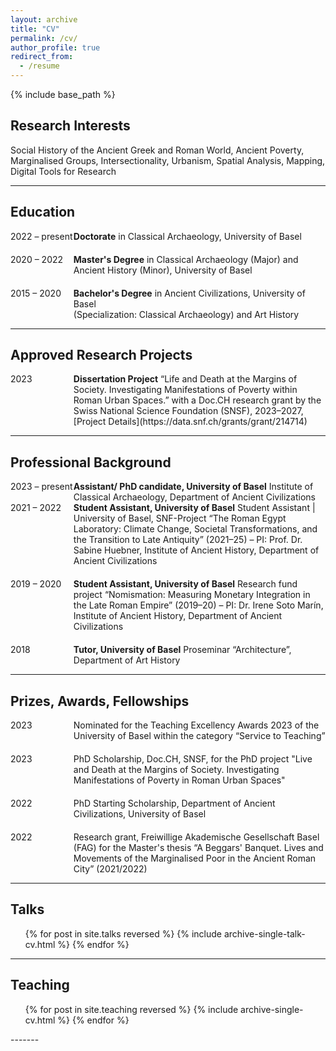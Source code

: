 ```yaml
---
layout: archive
title: "CV"
permalink: /cv/
author_profile: true
redirect_from:
  - /resume
---
```


{% include base_path %}


## Research Interests

Social History of the Ancient Greek and Roman World, Ancient Poverty, Marginalised Groups, Intersectionality, Urbanism, Spatial Analysis, Mapping, Digital Tools for Research

------

## Education
<div style="display: flex; justify-content: space-between;">
  <div style="flex-basis: 20%;">2022 – present </div>
  <div style="flex-basis: 80%;"><strong>Doctorate</strong> in Classical Archaeology, University of Basel</div>
</div>
<div style="margin-top: 20px;"></div> <!-- Adjust margin for spacing -->
<div style="display: flex; justify-content: space-between;">
  <div style="flex-basis: 20%;">2020 – 2022</div>
  <div style="flex-basis: 80%;"><strong>Master's Degree</strong>  in Classical Archaeology (Major) and Ancient History (Minor), University of Basel</div>
</div>
<div style="margin-top: 20px;"></div> <!-- Adjust margin for spacing -->
<div style="display: flex; justify-content: space-between;">
  <div style="flex-basis: 20%;">2015 – 2020</div>
  <div style="flex-basis: 80%;"><strong>Bachelor's Degree</strong> in Ancient Civilizations, University of Basel<br> (Specialization: Classical Archaeology) and Art History</div>
</div>

----
## Approved Research Projects

<div style="display: flex; justify-content: space-between;">
  <div style="flex-basis: 20%;">2023</div>
  <div style="flex-basis: 80%;"><strong>Dissertation Project</strong> “Life and Death at the Margins of Society. Investigating Manifestations of Poverty within Roman Urban Spaces.” with a Doc.CH research grant by the Swiss National Science Foundation (SNSF), 2023–2027,
    [Project Details](https://data.snf.ch/grants/grant/214714)</div>
</div>

------

## Professional Background

<div style="display: flex; justify-content: space-between;">
  <div style="flex-basis: 20%;">2023 – present </div>
  <div style="flex-basis: 80%;"><strong>Assistant/ PhD candidate, University of Basel</strong> Institute of Classical Archaeology, Department of Ancient Civilizations</div>
</div>
<div style="display: flex; justify-content: space-between;">
  <div style="flex-basis: 20%;">2021 – 2022 </div>
  <div style="flex-basis: 80%;"><strong>Student Assistant, University of Basel</strong> Student Assistant | University of Basel, SNF-Project “The Roman Egypt Laboratory: Climate Change, Societal Transformations, and the Transition to Late Antiquity” (2021–25) – PI: Prof. Dr. Sabine Huebner, Institute of Ancient History, Department of Ancient Civilizations</div>
</div>
<div style="margin-top: 20px;"></div> <!-- Adjust margin for spacing -->
<div style="display: flex; justify-content: space-between;">
  <div style="flex-basis: 20%;">2019 – 2020</div>
  <div style="flex-basis: 80%;"><strong>Student Assistant, University of Basel</strong> Research fund project “Nomismation: Measuring Monetary Integration in the Late Roman Empire” (2019–20) – PI: Dr. Irene Soto Marín, Institute of Ancient History, Department of Ancient Civilizations</div>
</div>
<div style="margin-top: 20px;"></div> <!-- Adjust margin for spacing -->
<div style="display: flex; justify-content: space-between;">
  <div style="flex-basis: 20%;">2018</div>
  <div style="flex-basis: 80%;"><strong>Tutor, University of Basel</strong> Proseminar “Architecture”, Department of Art History</div>
</div>

-------
## Prizes, Awards, Fellowships

<div style="display: flex; justify-content: space-between;">
  <div style="flex-basis: 20%;">2023</div>
  <div style="flex-basis: 80%;">Nominated for the Teaching Excellency Awards 2023 of the University of Basel within the category “Service to Teaching”</div>
</div>
<div style="margin-top: 20px;"></div> <!-- Adjust margin for spacing -->
<div style="display: flex; justify-content: space-between;">
  <div style="flex-basis: 20%;">2023</div>
  <div style="flex-basis: 80%;">PhD Scholarship, Doc.CH, SNSF, for the PhD project "Live and Death at the Margins of Society. Investigating Manifestations of Poverty in Roman Urban Spaces"</div>
</div>
<div style="margin-top: 20px;"></div> <!-- Adjust margin for spacing -->
<div style="display: flex; justify-content: space-between;">
  <div style="flex-basis: 20%;">2022</div>
  <div style="flex-basis: 80%;">PhD Starting Scholarship, Department of Ancient Civilizations, University of Basel</div>
</div>
<div style="margin-top: 20px;"></div> <!-- Adjust margin for spacing -->
<div style="display: flex; justify-content: space-between;">
  <div style="flex-basis: 20%;">2022</div>
  <div style="flex-basis: 80%;">Research grant, Freiwillige Akademische Gesellschaft Basel (FAG) for the Master's thesis “A Beggars' Banquet. Lives and Movements of the Marginalised Poor in the Ancient Roman City” (2021/2022)</div>
</div>

------

  
## Talks

  <ul>{% for post in site.talks reversed %}
    {% include archive-single-talk-cv.html  %}
  {% endfor %}</ul>

  ------
  
## Teaching

  <ul>{% for post in site.teaching reversed %}
    {% include archive-single-cv.html %}
  {% endfor %}</ul>
  -------
  
